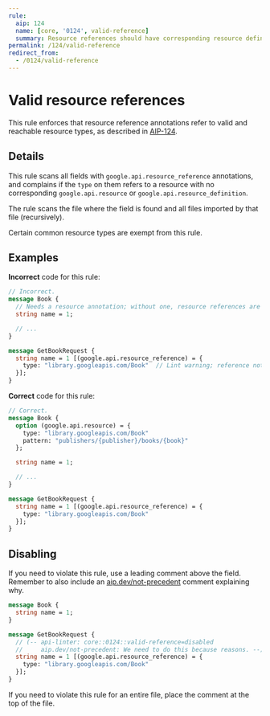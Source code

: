 ```yaml
---
rule:
  aip: 124
  name: [core, '0124', valid-reference]
  summary: Resource references should have corresponding resource defintions.
permalink: /124/valid-reference
redirect_from:
  - /0124/valid-reference
---
```


# Valid resource references

This rule enforces that resource reference annotations refer to valid and
reachable resource types, as described in [AIP-124][].

## Details

This rule scans all fields with `google.api.resource_reference` annotations,
and complains if the `type` on them refers to a resource with no corresponding
`google.api.resource` or `google.api.resource_definition`.

The rule scans the file where the field is found and all files imported by that
file (recursively).

Certain common resource types are exempt from this rule.

## Examples

**Incorrect** code for this rule:

```proto
// Incorrect.
message Book {
  // Needs a resource annotation; without one, resource references are invalid.
  string name = 1;

  // ...
}

message GetBookRequest {
  string name = 1 [(google.api.resource_reference) = {
    type: "library.googleapis.com/Book"  // Lint warning; reference not found.
  }];
}
```

**Correct** code for this rule:

```proto
// Correct.
message Book {
  option (google.api.resource) = {
    type: "library.googleapis.com/Book"
    pattern: "publishers/{publisher}/books/{book}"
  };

  string name = 1;

  // ...
}

message GetBookRequest {
  string name = 1 [(google.api.resource_reference) = {
    type: "library.googleapis.com/Book"
  }];
}
```

## Disabling

If you need to violate this rule, use a leading comment above the field.
Remember to also include an [aip.dev/not-precedent][] comment explaining why.

```proto
message Book {
  string name = 1;
}

message GetBookRequest {
  // (-- api-linter: core::0124::valid-reference=disabled
  //     aip.dev/not-precedent: We need to do this because reasons. --)
  string name = 1 [(google.api.resource_reference) = {
    type: "library.googleapis.com/Book"
  }];
}
```

If you need to violate this rule for an entire file, place the comment at the
top of the file.

[aip-124]: http://aip.dev/124
[aip.dev/not-precedent]: https://aip.dev/not-precedent
